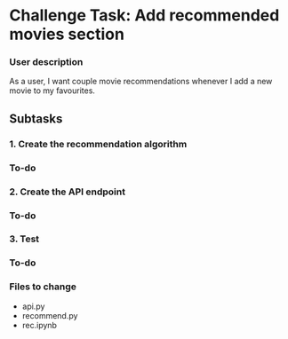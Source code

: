 # Challenge Task: Add recommended movies section

### User description

As a user, I want couple movie recommendations whenever I add a new movie to my favourites.

## Subtasks

### 1. Create the recommendation algorithm

### To-do

### 2. Create the API endpoint

### To-do

### 3. Test 

### To-do


### Files to change

- api.py
- recommend.py
- rec.ipynb
